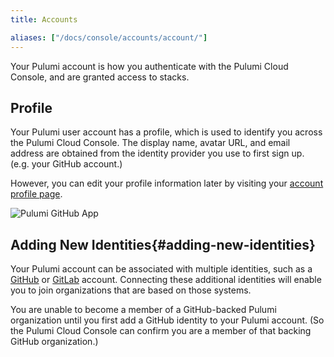 ```yaml
---
title: Accounts

aliases: ["/docs/console/accounts/account/"]
---
```


Your Pulumi account is how you authenticate with the Pulumi Cloud Console, and
are granted access to stacks.

## Profile

Your Pulumi user account has a profile, which is used to identify you across the Pulumi Cloud Console.
The display name, avatar URL, and email address are obtained from the identity provider you use to first
sign up. (e.g. your GitHub account.)

However, you can edit your profile information later by visiting your
[account profile page](https://app.pulumi.com/chrsmith/settings/profile).

<img class="shadow-2xl lg:max-w-xl" src="/images/docs/reference/service/user-profile-page.png" alt="Pulumi GitHub App">

## Adding New Identities{#adding-new-identities}

Your Pulumi account can be associated with multiple identities, such as a [GitHub](https://github.com) or
[GitLab](https://gitlab.com) account. Connecting these additional identities will enable you to join organizations
that are based on those systems.

You are unable to become a member of a GitHub-backed Pulumi organization until you first add a GitHub identity
to your Pulumi account. (So the Pulumi Cloud Console can confirm you are a member of that backing GitHub
organization.)
